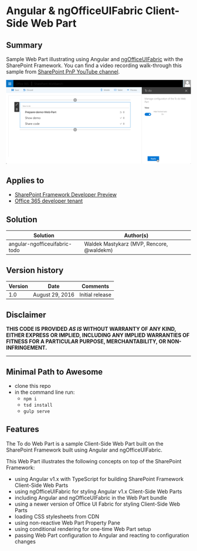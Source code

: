 # Angular & ngOfficeUIFabric Client-Side Web Part

## Summary

Sample Web Part illustrating using Angular and [ngOfficeUIFabric](http://ngofficeuifabric.com/) with the SharePoint Framework.
You can find a video recording walk-through this sample from [SharePoint PnP YouTube channel](https://www.youtube.com/watch?v=FS-_0KENJkI).

![Sample To do SharePoint Framework Client-Side Web Part built using Angular and ngOfficeUIFabric](./assets/preview.png)

## Applies to

* [SharePoint Framework Developer Preview](http://dev.office.com/sharepoint/docs/spfx/sharepoint-framework-overview)
* [Office 365 developer tenant](http://dev.office.com/sharepoint/docs/spfx/set-up-your-developer-tenant)

## Solution

Solution|Author(s)
--------|---------
angular-ngofficeuifabric-todo|Waldek Mastykarz (MVP, Rencore, @waldekm)

## Version history

Version|Date|Comments
-------|----|--------
1.0|August 29, 2016|Initial release

## Disclaimer
**THIS CODE IS PROVIDED *AS IS* WITHOUT WARRANTY OF ANY KIND, EITHER EXPRESS OR IMPLIED, INCLUDING ANY IMPLIED WARRANTIES OF FITNESS FOR A PARTICULAR PURPOSE, MERCHANTABILITY, OR NON-INFRINGEMENT.**

---

## Minimal Path to Awesome

- clone this repo
- in the command line run:
  - `npm i`
  - `tsd install`
  - `gulp serve`

## Features

The To do Web Part is a sample Client-Side Web Part built on the SharePoint Framework built using Angular and ngOfficeUIFabric.

This Web Part illustrates the following concepts on top of the SharePoint Framework:

- using Angular v1.x with TypeScript for building SharePoint Framework Client-Side Web Parts
- using ngOfficeUIFabric for styling Angular v1.x Client-Side Web Parts
- including Angular and ngOfficeUIFabric in the Web Part bundle
- using a newer version of Office UI Fabric for styling Client-Side Web Parts
- loading CSS stylesheets from CDN
- using non-reactive Web Part Property Pane
- using conditional rendering for one-time Web Part setup
- passing Web Part configuration to Angular and reacting to configuration changes
